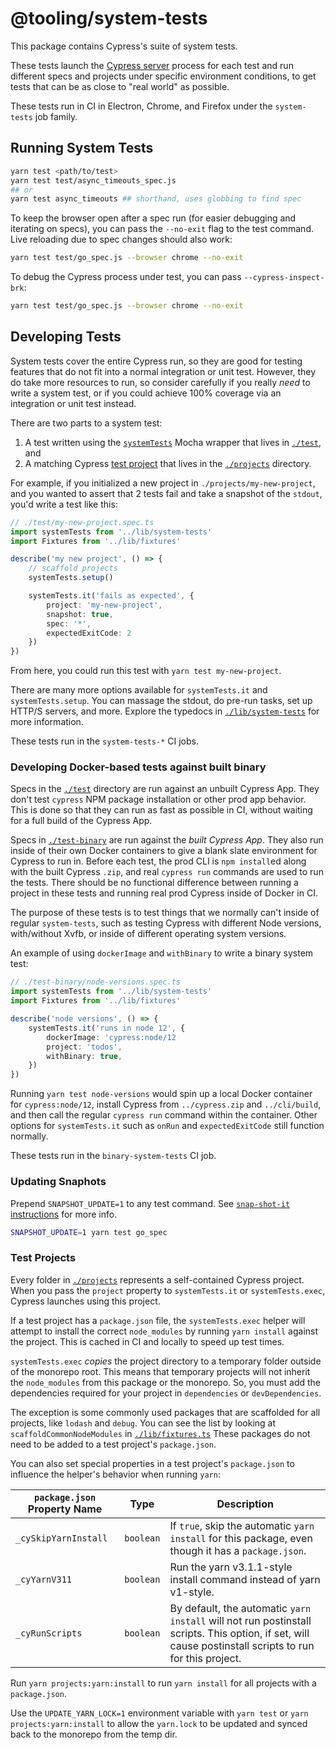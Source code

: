 @tooling/system-tests
===

This package contains Cypress's suite of system tests.

These tests launch the [Cypress server](../packages/server) process for each test and run different specs and projects under specific environment conditions, to get tests that can be as close to "real world" as possible.

These tests run in CI in Electron, Chrome, and Firefox under the `system-tests` job family.

## Running System Tests

```bash
yarn test <path/to/test>
yarn test test/async_timeouts_spec.js
## or
yarn test async_timeouts ## shorthand, uses globbing to find spec
```

To keep the browser open after a spec run (for easier debugging and iterating on specs), you can pass the `--no-exit` flag to the test command. Live reloading due to spec changes should also work:

```sh
yarn test test/go_spec.js --browser chrome --no-exit
```

To debug the Cypress process under test, you can pass `--cypress-inspect-brk`:

```sh
yarn test test/go_spec.js --browser chrome --no-exit
```

## Developing Tests

System tests cover the entire Cypress run, so they are good for testing features that do not fit into a normal integration or unit test. However, they do take more resources to run, so consider carefully if you really *need* to write a system test, or if you could achieve 100% coverage via an integration or unit test instead.

There are two parts to a system test:

1. A test written using the [`systemTests`](./lib/system-tests) Mocha wrapper that lives in [`./test`](./test), and
2. A matching Cypress [test project](#Test-Projects) that lives in the [`./projects`](./projects) directory.

For example, if you initialized a new project in `./projects/my-new-project`, and you wanted to assert that 2 tests fail and take a snapshot of the `stdout`, you'd write a test like this:

```ts
// ./test/my-new-project.spec.ts
import systemTests from '../lib/system-tests'
import Fixtures from '../lib/fixtures'

describe('my new project', () => {
    // scaffold projects
    systemTests.setup()

    systemTests.it('fails as expected', {
        project: 'my-new-project',
        snapshot: true,
        spec: '*',
        expectedExitCode: 2
    })
})
```

From here, you could run this test with `yarn test my-new-project`.

There are many more options available for `systemTests.it` and `systemTests.setup`. You can massage the stdout, do pre-run tasks, set up HTTP/S servers, and more. Explore the typedocs in [`./lib/system-tests`](./lib/system-tests) for more information.

These tests run in the `system-tests-*` CI jobs.

### Developing Docker-based tests against built binary

Specs in the [`./test`](./test) directory are run against an unbuilt Cypress App. They don't test `cypress` NPM package installation or other prod app behavior. This is done so that they can run as fast as possible in CI, without waiting for a full build of the Cypress App.

Specs in [`./test-binary`](./test-binary) are run against the *built Cypress App*. They also run inside of their own Docker containers to give a blank slate environment for Cypress to run in. Before each test, the prod CLI is `npm install`ed along with the built Cypress `.zip`, and real `cypress run` commands are used to run the tests. There should be no functional difference between running a project in these tests and running real prod Cypress inside of Docker in CI.

The purpose of these tests is to test things that we normally can't inside of regular `system-tests`, such as testing Cypress with different Node versions, with/without Xvfb, or inside of different operating system versions.

An example of using `dockerImage` and `withBinary` to write a binary system test:

```ts
// ./test-binary/node-versions.spec.ts
import systemTests from '../lib/system-tests'
import Fixtures from '../lib/fixtures'

describe('node versions', () => {
    systemTests.it('runs in node 12', {
        dockerImage: 'cypress:node/12
        project: 'todos',
        withBinary: true,
    })
})
```

Running `yarn test node-versions` would spin up a local Docker container for `cypress:node/12`, install Cypress from `../cypress.zip` and `../cli/build`, and then call the regular `cypress run` command within the container. Other options for `systemTests.it` such as `onRun` and `expectedExitCode` still function normally.

These tests run in the `binary-system-tests` CI job.

### Updating Snaphots

Prepend `SNAPSHOT_UPDATE=1` to any test command. See [`snap-shot-it` instructions](https://github.com/bahmutov/snap-shot-it#advanced-use) for more info.

```bash
SNAPSHOT_UPDATE=1 yarn test go_spec
```

### Test Projects

Every folder in [`./projects`](./lib/projects) represents a self-contained Cypress project. When you pass the `project` property to `systemTests.it` or `systemTests.exec`, Cypress launches using this project.

If a test project has a `package.json` file, the `systemTests.exec` helper will attempt to install the correct `node_modules` by running `yarn install` against the project. This is cached in CI and locally to speed up test times.

`systemTests.exec` *copies* the project directory to a temporary folder outside of the monorepo root. This means that temporary projects will not inherit the `node_modules` from this package or the monorepo. So, you must add the dependencies required for your project in `dependencies` or `devDependencies`.

The exception is some commonly used packages that are scaffolded for all projects, like `lodash` and `debug`. You can see the list by looking at `scaffoldCommonNodeModules` in [`./lib/fixtures.ts`](./lib/fixtures.ts) These packages do not need to be added to a test project's `package.json`.

You can also set special properties in a test project's `package.json` to influence the helper's behavior when running `yarn`:

`package.json` Property Name | Type | Description
--- | --- | ---
`_cySkipYarnInstall` | `boolean` | If `true`, skip the automatic `yarn install` for this package, even though it has a `package.json`.
`_cyYarnV311` | `boolean` | Run the yarn v3.1.1-style install command instead of yarn v1-style.
`_cyRunScripts` | `boolean` | By default, the automatic `yarn install` will not run postinstall scripts. This option, if set, will cause postinstall scripts to run for this project.

Run `yarn projects:yarn:install` to run `yarn install` for all projects with a `package.json`.

Use the `UPDATE_YARN_LOCK=1` environment variable with `yarn test` or `yarn projects:yarn:install` to allow the `yarn.lock` to be updated and synced back to the monorepo from the temp dir.
